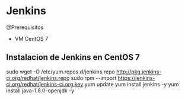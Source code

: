 # Jenkins
@Prerequisitos
- VM CentOS 7

## Instalacion de Jenkins en CentOS 7
sudo wget -O /etc/yum.repos.d/jenkins.repo http://pkg.jenkins-ci.org/redhat/jenkins.repo
sudo rpm --import https://jenkins-ci.org/redhat/jenkins-ci.org.key
yum update
yum install jenkins -y
yum install java-1.8.0-openjdk -y

